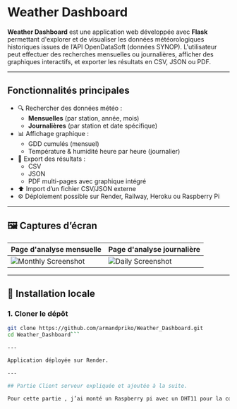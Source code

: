 #  Weather Dashboard

**Weather Dashboard** est une application web développée avec **Flask** permettant d'explorer et de visualiser les données météorologiques historiques issues de l’API OpenDataSoft (données SYNOP). L'utilisateur peut effectuer des recherches mensuelles ou journalières, afficher des graphiques interactifs, et exporter les résultats en CSV, JSON ou PDF.

---

##  Fonctionnalités principales

- 🔍 Rechercher des données météo :
  - **Mensuelles** (par station, année, mois)
  - **Journalières** (par station et date spécifique)
- 📊 Affichage graphique :
  - GDD cumulés (mensuel)
  - Température & humidité heure par heure (journalier)
- 📁 Export des résultats :
  - CSV
  - JSON
  - PDF multi-pages avec graphique intégré
- ⬆️ Import d’un fichier CSV/JSON externe
- ⚙️ Déploiement possible sur Render, Railway, Heroku ou Raspberry Pi

---

## 🖼️ Captures d’écran

| Page d'analyse mensuelle | Page d'analyse journalière |
|--------------------------|----------------------------|
| ![Monthly Screenshot](static/demo_monthly.png) | ![Daily Screenshot](static/demo_daily.png) |

---

## 🚀 Installation locale

### 1. Cloner le dépôt

```bash
git clone https://github.com/armandpriko/Weather_Dashboard.git
cd Weather_Dashboard```

---

Application déployée sur Render.

---

## Partie Client serveur expliquée et ajoutée à la suite.

Pour cette partie , j’ai monté un Raspberry pi avec un DHT11 pour la collecte des donnés sur des intervalles de 3h à partir de 00h00 (donc 8 prises par jour).



